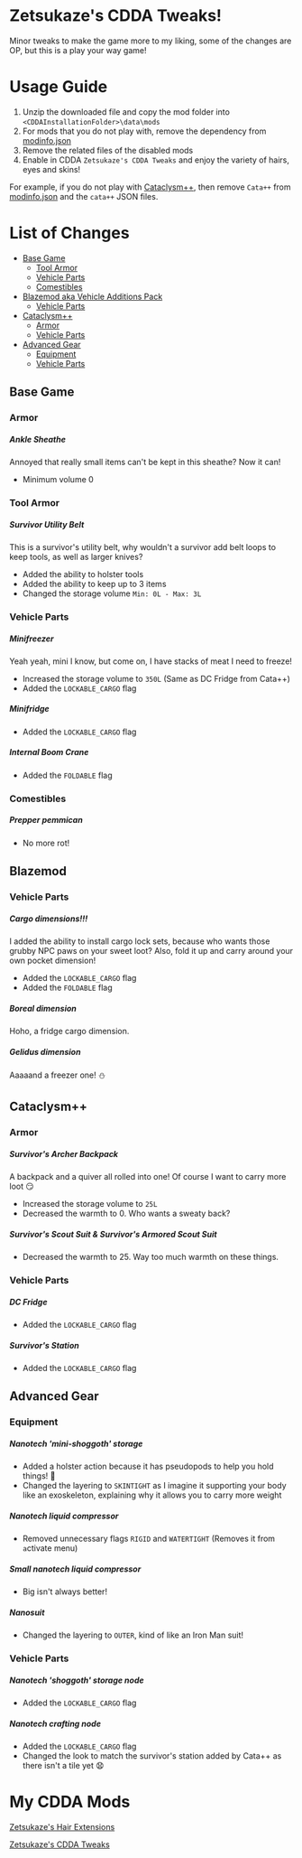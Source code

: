 # Zetsukaze's CDDA Tweaks!
Minor tweaks to make the game more to my liking, some of the changes are OP, but this is a play your way game!

# Usage Guide
1. Unzip the downloaded file and copy the mod folder into `<CDDAInstallationFolder>\data\mods`
2. For mods that you do not play with, remove the dependency from [modinfo.json](modinfo.json)
3. Remove the related files of the disabled mods
4. Enable in CDDA `Zetsukaze's CDDA Tweaks` and enjoy the variety of hairs, eyes and skins!

For example, if you do not play with [Cataclysm++](https://github.com/Noctifer-de-Mortem/nocts_cata_mod), then remove `Cata++` from [modinfo.json](modinfo.json) and the `cata++` JSON files.

# List of Changes
* [Base Game](#base-game)
  * [Tool Armor](#tool-armor)
  * [Vehicle Parts](#vehicle-parts)
  * [Comestibles](#comestibles)
* [Blazemod aka Vehicle Additions Pack](#blazemod)
  * [Vehicle Parts](#vehicle-parts-1)
* [Cataclysm++](#cataclysm)
  * [Armor](#armor)
  * [Vehicle Parts](#vehicle-parts-2)
* [Advanced Gear](#advanced-gear)
  * [Equipment](#equipment)
  * [Vehicle Parts](#vehicle-parts-3)

## Base Game
### Armor
##### Ankle Sheathe
Annoyed that really small items can't be kept in this sheathe? Now it can!
* Minimum volume 0

### Tool Armor
##### Survivor Utility Belt
This is a survivor's utility belt, why wouldn't a survivor add belt loops to keep tools, as well as larger knives?
* Added the ability to holster tools
* Added the ability to keep up to 3 items
* Changed the storage volume `Min: 0L - Max: 3L`

### Vehicle Parts
##### Minifreezer
Yeah yeah, mini I know, but come on, I have stacks of meat I need to freeze!
* Increased the storage volume to `350L` (Same as DC Fridge from Cata++)
* Added the `LOCKABLE_CARGO` flag

##### Minifridge
* Added the `LOCKABLE_CARGO` flag

##### Internal Boom Crane
* Added the `FOLDABLE` flag

### Comestibles
##### Prepper pemmican
* No more rot!

## Blazemod
### Vehicle Parts
##### Cargo dimensions!!!
I added the ability to install cargo lock sets, because who wants those grubby NPC paws on your sweet loot? Also, fold it up and carry around your own pocket dimension!
* Added the `LOCKABLE_CARGO` flag
* Added the `FOLDABLE` flag

##### Boreal dimension
Hoho, a fridge cargo dimension.

##### Gelidus dimension
Aaaaand a freezer one! :snowman:

## Cataclysm++
### Armor
##### Survivor's Archer Backpack
A backpack and a quiver all rolled into one! Of course I want to carry more loot :smirk:
* Increased the storage volume to `25L`
* Decreased the warmth to 0. Who wants a sweaty back?

##### Survivor's Scout Suit & Survivor's Armored Scout Suit
* Decreased the warmth to 25. Way too much warmth on these things.

### Vehicle Parts
##### DC Fridge
* Added the `LOCKABLE_CARGO` flag

##### Survivor's Station
* Added the `LOCKABLE_CARGO` flag

## Advanced Gear
### Equipment
##### Nanotech 'mini-shoggoth' storage
* Added a holster action because it has pseudopods to help you hold things! :octopus:
* Changed the layering to `SKINTIGHT` as I imagine it supporting your body like an exoskeleton, explaining why it allows you to carry more weight

##### Nanotech liquid compressor
* Removed unnecessary flags `RIGID` and `WATERTIGHT` (Removes it from `a`ctivate menu)

##### Small nanotech liquid compressor
* Big isn't always better!

##### Nanosuit
* Changed the layering to `OUTER`, kind of like an Iron Man suit!

### Vehicle Parts
##### Nanotech 'shoggoth' storage node
* Added the `LOCKABLE_CARGO` flag

##### Nanotech crafting node
* Added the `LOCKABLE_CARGO` flag
* Changed the look to match the survivor's station added by Cata++ as there isn't a tile yet :anguished:

# My CDDA Mods
[Zetsukaze's Hair Extensions](https://github.com/Zetsukaze/Zets-Hair-Extensions)

[Zetsukaze's CDDA Tweaks](https://github.com/Zetsukaze/Zets-CDDA-Tweaks)
